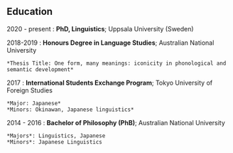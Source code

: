 Education
---------

2020 - present
:   **PhD, Linguistics**; Uppsala University (Sweden)


2018-2019
:   **Honours Degree in Language Studies**; Australian National University
    
    *Thesis Title: One form, many meanings: iconicity in phonological and semantic development*

2017
:   **International Students Exchange Program**; Tokyo University of Foreign Studies
   
    *Major: Japanese*
    *Minors: Okinawan, Japanese linguistics*

2014 - 2016
:   **Bachelor of Philosophy (PhB)**; Australian National University
    
    *Majors*: Linguistics, Japanese
    *Minors*: Japanese Linguistics

